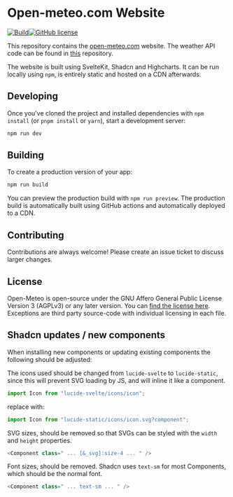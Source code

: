 # Open-meteo.com Website

[![Build](https://github.com/open-meteo/open-meteo-website/actions/workflows/build.yml/badge.svg)](https://github.com/open-meteo/open-meteo-website/actions/workflows/build.yml)[![GitHub license](https://img.shields.io/github/license/open-meteo/open-meteo-website)](https://github.com/open-meteo/open-meteo-website/blob/main/LICENSE)

This repository contains the [open-meteo.com](https://open-meteo.com/) website. The weather API code can be found in [this](https://github.com/open-meteo/open-meteo) repository.

The website is built using SvelteKit, Shadcn and Highcharts. It can be run locally using `npm`, is entirely static and hosted on a CDN afterwards.

## Developing

Once you've cloned the project and installed dependencies with `npm install` (or `pnpm install` or `yarn`), start a development server:

```bash
npm run dev
```

## Building

To create a production version of your app:

```bash
npm run build
```

You can preview the production build with `npm run preview`. The production build is automatically built using GitHub actions and automatically deployed to a CDN.

## Contributing

Contributions are always welcome! Please create an issue ticket to discuss larger changes.

## License

Open-Meteo is open-source under the GNU Affero General Public License Version 3 (AGPLv3) or any later version. You can [find the license here](LICENSE). Exceptions are third party source-code with individual licensing in each file.


## Shadcn updates / new components

When installing new components or updating existing components the following should be adjusted:

The icons used should be changed from `lucide-svelte` to `lucide-static`, since this will prevent SVG loading by JS, and will inline it like a component.

```ts
import Icon from "lucide-svelte/icons/icon";
```
replace with:
```ts
import Icon from "lucide-static/icons/icon.svg?component";
```

SVG sizes, should be removed so that SVGs can be styled with the `width` and `height` properties.

```ts
<Component class=" ... [&_svg]:size-4 ... " />
```

Font sizes, should be removed. Shadcn uses `text-sm` for most Components, which should be the normal font.

```ts
<Component class=" ... text-sm ... " />
